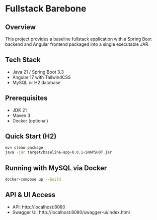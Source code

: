 # Fullstack Barebone

## Overview
This project provides a baseline fullstack application with a Spring Boot backend and Angular frontend packaged into a single executable JAR.

## Tech Stack
- Java 21 / Spring Boot 3.3
- Angular 17 with TailwindCSS
- MySQL or H2 database

## Prerequisites
- JDK 21
- Maven 3
- Docker (optional)

## Quick Start (H2)
```bash
mvn clean package
java -jar target/baseline-app-0.0.1-SNAPSHOT.jar
```

## Running with MySQL via Docker
```bash
docker-compose up --build
```

## API & UI Access
- API: http://localhost:8080
- Swagger UI: http://localhost:8080/swagger-ui/index.html
